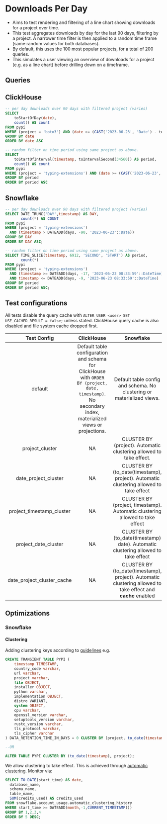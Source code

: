 # Downloads Per Day

- Aims to test rendering and filtering of a line chart showing downloads for a project over time.
- This test aggregates downloads by day for the last 90 days, filtering by a project. A narrower time filter is then applied to a random time frame (same random values for both databases).
- By default, this uses the 100 most popular projects, for a total of 200 queries.
- This simulates a user viewing an overview of downloads for a project (e.g. as a line chart) before drilling down on a timeframe.

## Queries 

## ClickHouse

```sql
-- per day downloads over 90 days with filtered project (varies)
SELECT
    toStartOfDay(date),
    count() AS count
FROM pypi
WHERE (project = 'boto3') AND (date >= (CAST('2023-06-23', 'Date') - toIntervalDay(90)))
GROUP BY date
ORDER BY date ASC

-- random filter on time period using same project as above.
SELECT
    toStartOfInterval(timestamp, toIntervalSecond(34560)) AS period,
    count() AS count
FROM pypi
WHERE (project = 'typing-extensions') AND (date >= (CAST('2023-06-23', 'Date') - toIntervalDay(87))) AND (date <= (CAST('2023-06-23 08:33:59', 'Date') - toIntervalDay(47))) AND (timestamp >= (CAST('2023-06-23 08:33:59', 'DateTime') - toIntervalDay(87))) AND (timestamp <= (CAST('2023-06-23 08:33:59', 'DateTime') - toIntervalDay(47)))
GROUP BY period
ORDER BY period ASC
```

## Snowflake

```sql
-- per day downloads over 90 days with filtered project (varies)
SELECT DATE_TRUNC('DAY',timestamp) AS DAY,
       count(*) AS COUNT
FROM pypi
WHERE (project = 'typing-extensions')
  AND (timestamp > DATEADD(days, -90, '2023-06-23'::Date))
GROUP BY DAY
ORDER BY DAY ASC;

-- random filter on time period using same project as above.
SELECT TIME_SLICE(timestamp, 6912, 'SECOND', 'START') AS period,
       count(*)
FROM pypi
WHERE (project = 'typing-extensions')
  AND (timestamp >= DATEADD(days, -17, '2023-06-23 08:33:59'::DateTime))
  AND timestamp <= DATEADD(days, -9, '2023-06-23 08:33:59'::DateTime)
GROUP BY period
ORDER BY period ASC;
```

## Test configurations

All tests disable the query cache with `ALTER USER <user> SET USE_CACHED_RESULT = false;` unless stated. ClickHouse query cache is also disabled and file system cache dropped first.

|        Test Config         |                                                                         ClickHouse                                                                        |                                                  Snowflake                                                  |
|:--------------------------:|:---------------------------------------------------------------------------------------------------------------------------------------------------------:|:-----------------------------------------------------------------------------------------------------------:|
|          default           | Default table configuration and schema for ClickHouse with  `ORDER BY (project, date, timestamp)`. No secondary index, materialized views or projections. |                    Default table config and schema. No clustering or materialized views.                    |
|      project_cluster       |                                                                             NA                                                                            |                     CLUSTER BY (project). Automatic clustering allowed to take effect.                      |
|    date_project_cluster    |                                                                             NA                                                                            |            CLUSTER BY (to_date(timestamp), project). Automatic clustering allowed to take effect            |
| project_timestamp_cluster  |                                                                             NA                                                                            |                CLUSTER BY (project, timestamp). Automatic clustering allowed to take effect                 |
|    project_date_cluster    |                                                                             NA                                                                            |              CLUSTER BY (to_date(timestamp) date). Automatic clustering allowed to take effect              |
| date_project_cluster_cache |                                                                             NA                                                                            | CLUSTER BY (to_date(timestamp), project). Automatic clustering allowed to take effect and **cache** enabled |


## Optimizations

### Snowflake

#### Clustering

Adding clustering keys according to [guidelines](https://docs.snowflake.com/en/user-guide/tables-clustering-keys) e.g.

```sql
CREATE TRANSIENT TABLE PYPI (
    timestamp TIMESTAMP,
    country_code varchar,
    url varchar,
    project varchar,
    file OBJECT,
    installer OBJECT,
    python varchar,
    implementation OBJECT,
    distro VARIANT,
    system OBJECT,
    cpu varchar,
    openssl_version varchar,
    setuptools_version varchar,
    rustc_version varchar,
    tls_protocol varchar,
    tls_cipher varchar 
) DATA_RETENTION_TIME_IN_DAYS = 0 CLUSTER BY (project, to_date(timestamp));

--OR

ALTER TABLE PYPI CLUSTER BY (to_date(timestamp), project);
```

We allow clustering to take effect. This is achieved through [automatic clustering](https://docs.snowflake.com/en/user-guide/tables-auto-reclustering#viewing-automatic-clustering-cost). Monitor via:

```sql
SELECT TO_DATE(start_time) AS date,
  database_name,
  schema_name,
  table_name,
  SUM(credits_used) AS credits_used
FROM snowflake.account_usage.automatic_clustering_history
WHERE start_time >= DATEADD(month,-1,CURRENT_TIMESTAMP())
GROUP BY 1,2,3,4
ORDER BY 5 DESC;
```
